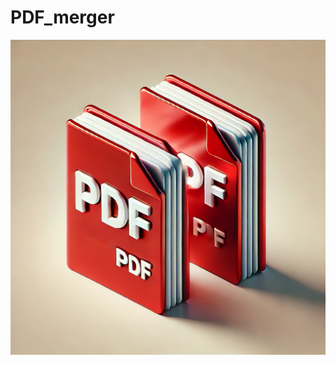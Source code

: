 # PDF_merger

![image alt](https://raw.githubusercontent.com/Kj-Anis/PDF_merger/refs/heads/main/pdf.webp)